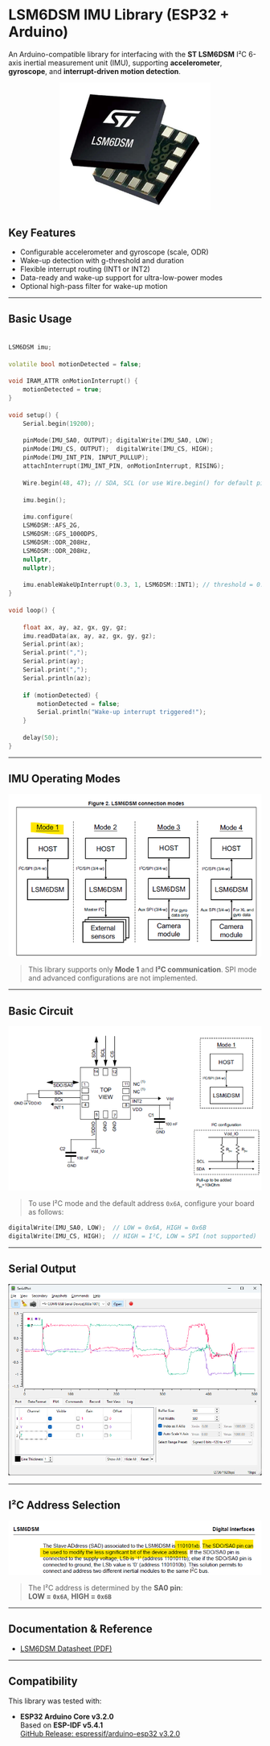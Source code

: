 # LSM6DSM IMU Library (ESP32 + Arduino)

An Arduino-compatible library for interfacing with the **ST LSM6DSM** I²C 6-axis inertial measurement unit (IMU), supporting **accelerometer**, **gyroscope**, and **interrupt-driven motion detection**.

<p align="center">
  <img src="assets/part.png" alt="Part Image" width="300">
</p>

## Key Features

- Configurable accelerometer and gyroscope (scale, ODR)
- Wake-up detection with g-threshold and duration
- Flexible interrupt routing (INT1 or INT2)
- Data-ready and wake-up support for ultra-low-power modes
- Optional high-pass filter for wake-up motion

---

## Basic Usage

```cpp

LSM6DSM imu;

volatile bool motionDetected = false;

void IRAM_ATTR onMotionInterrupt() {
    motionDetected = true;
}

void setup() {
    Serial.begin(19200);

    pinMode(IMU_SA0, OUTPUT); digitalWrite(IMU_SA0, LOW);
    pinMode(IMU_CS, OUTPUT);  digitalWrite(IMU_CS, HIGH);
    pinMode(IMU_INT_PIN, INPUT_PULLUP);
    attachInterrupt(IMU_INT_PIN, onMotionInterrupt, RISING);

    Wire.begin(48, 47); // SDA, SCL (or use Wire.begin() for default pins)

    imu.begin();

    imu.configure(
    LSM6DSM::AFS_2G,
    LSM6DSM::GFS_1000DPS,
    LSM6DSM::ODR_208Hz,
    LSM6DSM::ODR_208Hz,
    nullptr,
    nullptr);

    imu.enableWakeUpInterrupt(0.3, 1, LSM6DSM::INT1); // threshold = 0.3g, duration = 1 ODR cycle, routed to INT1
}

void loop() {

    float ax, ay, az, gx, gy, gz;
    imu.readData(ax, ay, az, gx, gy, gz);
    Serial.print(ax);
    Serial.print(",");
    Serial.print(ay);
    Serial.print(",");
    Serial.println(az);

    if (motionDetected) {
        motionDetected = false;
        Serial.println("Wake-up interrupt triggered!");
    }

    delay(50);
}
```

---

## IMU Operating Modes

![LSM6DSM Modes](assets/modes.png)

> This library supports only **Mode 1** and **I²C communication**. SPI mode and advanced configurations are not implemented.

---

## Basic Circuit

![LSM6DSM Circuit](assets/circuit.png)

> To use I²C mode and the default address `0x6A`, configure your board as follows:

```cpp
digitalWrite(IMU_SA0, LOW);  // LOW = 0x6A, HIGH = 0x6B
digitalWrite(IMU_CS, HIGH);  // HIGH = I²C, LOW = SPI (not supported)
```


---

## Serial Output

![LSM6DSM Serial Plot](assets/serial-plot.png)

---

## I²C Address Selection

![LSM6DSM I2C Address](assets/addr.png)

> The I²C address is determined by the **SA0 pin**:  
> **LOW = `0x6A`**, **HIGH = `0x6B`**

---

## Documentation & Reference

- [LSM6DSM Datasheet (PDF)](assets/LSM6DSM.pdf)

---

## Compatibility

This library was tested with:

- **ESP32 Arduino Core v3.2.0**  
  Based on **ESP-IDF v5.4.1**  
  [GitHub Release: espressif/arduino-esp32 v3.2.0](https://github.com/espressif/arduino-esp32/releases/tag/3.2.0)
